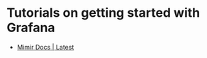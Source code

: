 # Tutorials on getting started with Grafana

- [Mimir Docs | Latest](https://grafana.com/docs/mimir/latest/)
